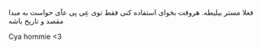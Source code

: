 فعلا مستر بیلیطه.
هروقت بخوای استفاده کنی فقط توی عِی پی عآی حواست به مبدا مقصد و تاریخ باشه

Cya hommie <3